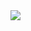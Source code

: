 <img src = "https://media.giphy.com/media/v1.Y2lkPTc5MGI3NjExNnVtcGR4MjIzbzNnNzRoOHN2NXJ6dHdncWg2Z2Y4NWI3aWNoYm12bCZlcD12MV9pbnRlcm5hbF9naWZfYnlfaWQmY3Q9Zw/ZGV91bpnHcERgnummW/giphy.gif(https://media.giphy.com/media/v1.Y2lkPTc5MGI3NjExNnVtcGR4MjIzbzNnNzRoOHN2NXJ6dHdncWg2Z2Y4NWI3aWNoYm12bCZlcD12MV9pbnRlcm5hbF9naWZfYnlfaWQmY3Q9Zw/ZGV91bpnHcERgnummW/giphy.gif)">

<!--
**Adil0710/Adil0710** is a ✨ _special_ ✨ repository because its `README.md` (this file) appears on your GitHub profile.

Here are some ideas to get you started:

- 🔭 I’m currently working on ...
- 🌱 I’m currently learning ...
- 👯 I’m looking to collaborate on ...
- 🤔 I’m looking for help with ...
- 💬 Ask me about ...
- 📫 How to reach me: ...
- 😄 Pronouns: ...
- ⚡ Fun fact: ...
-->
